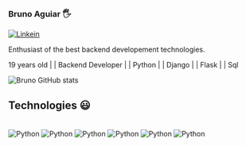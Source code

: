 ### Bruno Aguiar 🖐️

[![Linkein](https://img.shields.io/badge/LinkedIn-0077B5?style=for-the-badge&logo=linkedin&logoColor=white)](https://www.linkedin.com/in/bruno-aguiar-a502711a3/)

Enthusiast of the best backend developement technologies.

19 years old | | Backend Developer | | Python | | Django | | Flask | | Sql

![Bruno GitHub stats](https://github-readme-stats.vercel.app/api?username=BrunoAguiar-A&show_icons=true&theme=dark)


## Technologies 😃

<div style ="display: inline_block;"><br/>
    <img align="center" alt="Python "src="https://img.shields.io/badge/Python-3776AB?style=for-the-badge&logo=python&logoColor=white"/>
    <img align="center" alt="Python "src="https://img.shields.io/badge/Django-092E20?style=for-the-badge&logo=django&logoColor=white"/>
    <img align="center" alt="Python "src="https://img.shields.io/badge/Flask-000000?style=for-the-badge&logo=flask&logoColor=white"/>
    <img align="center" alt="Python "src="https://img.shields.io/badge/SQLite-07405E?style=for-the-badge&logo=sqlite&logoColor=white"/>
    <img align="center" alt="Python "src="https://img.shields.io/badge/MySQL-00000F?style=for-the-badge&logo=mysql&logoColor=white"/>
    <img align="center" alt="Python "src="https://img.shields.io/badge/HTML5-E34F26?style=for-the-badge&logo=html5&logoColor=white"/>
</div>
